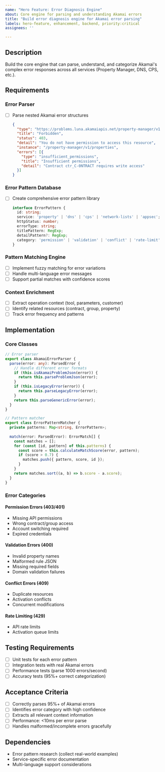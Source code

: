 ```yaml
---
name: "Hero Feature: Error Diagnosis Engine"
about: Core engine for parsing and understanding Akamai errors
title: "Build error diagnosis engine for Akamai error parsing"
labels: hero-feature, enhancement, backend, priority:critical
assignees: ''

---
```


## Description
Build the core engine that can parse, understand, and categorize Akamai's complex error responses across all services (Property Manager, DNS, CPS, etc.).

## Requirements

### Error Parser
- [ ] Parse nested Akamai error structures
  ```json
  {
    "type": "https://problems.luna.akamaiapis.net/property-manager/v1/...",
    "title": "Forbidden",
    "status": 403,
    "detail": "You do not have permission to access this resource",
    "instance": "/property-manager/v1/properties",
    "errors": [{
      "type": "insufficient_permissions",
      "title": "Insufficient permissions",
      "detail": "Contract ctr_C-0NTRACT requires write access"
    }]
  }
  ```

### Error Pattern Database
- [ ] Create comprehensive error pattern library
  ```typescript
  interface ErrorPattern {
    id: string;
    service: 'property' | 'dns' | 'cps' | 'network-lists' | 'appsec';
    httpStatus: number;
    errorType: string;
    titlePattern: RegExp;
    detailPattern?: RegExp;
    category: 'permission' | 'validation' | 'conflict' | 'rate-limit' | 'not-found';
  }
  ```

### Pattern Matching Engine
- [ ] Implement fuzzy matching for error variations
- [ ] Handle multi-language error messages
- [ ] Support partial matches with confidence scores

### Context Enrichment
- [ ] Extract operation context (tool, parameters, customer)
- [ ] Identify related resources (contract, group, property)
- [ ] Track error frequency and patterns

## Implementation

### Core Classes
```typescript
// Error parser
export class AkamaiErrorParser {
  parse(error: any): ParsedError {
    // Handle different error formats
    if (this.isAkamaiProblemJson(error)) {
      return this.parseProblemJson(error);
    }
    if (this.isLegacyError(error)) {
      return this.parseLegacyError(error);
    }
    return this.parseGenericError(error);
  }
}

// Pattern matcher
export class ErrorPatternMatcher {
  private patterns: Map<string, ErrorPattern>;
  
  match(error: ParsedError): ErrorMatch[] {
    const matches = [];
    for (const [id, pattern] of this.patterns) {
      const score = this.calculateMatchScore(error, pattern);
      if (score > 0.7) {
        matches.push({ pattern, score, id });
      }
    }
    return matches.sort((a, b) => b.score - a.score);
  }
}
```

### Error Categories

#### Permission Errors (403/401)
- Missing API permissions
- Wrong contract/group access
- Account switching required
- Expired credentials

#### Validation Errors (400)
- Invalid property names
- Malformed rule JSON
- Missing required fields
- Domain validation failures

#### Conflict Errors (409)
- Duplicate resources
- Activation conflicts
- Concurrent modifications

#### Rate Limiting (429)
- API rate limits
- Activation queue limits

## Testing Requirements
- [ ] Unit tests for each error pattern
- [ ] Integration tests with real Akamai errors
- [ ] Performance tests (parse 1000 errors/second)
- [ ] Accuracy tests (95%+ correct categorization)

## Acceptance Criteria
- [ ] Correctly parses 95%+ of Akamai errors
- [ ] Identifies error category with high confidence
- [ ] Extracts all relevant context information
- [ ] Performance: <10ms per error parse
- [ ] Handles malformed/incomplete errors gracefully

## Dependencies
- Error pattern research (collect real-world examples)
- Service-specific error documentation
- Multi-language support considerations